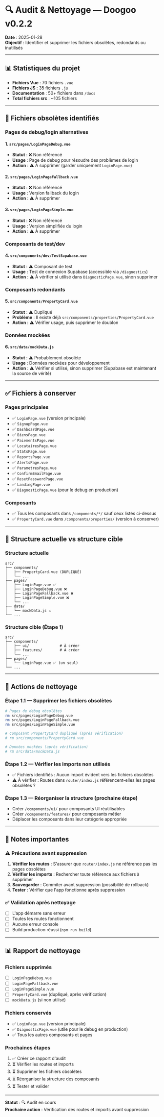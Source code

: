 # 🔍 Audit & Nettoyage — Doogoo v0.2.2

**Date** : 2025-01-28  
**Objectif** : Identifier et supprimer les fichiers obsolètes, redondants ou inutilisés

---

## 📊 Statistiques du projet

- **Fichiers Vue** : 70 fichiers `.vue`
- **Fichiers JS** : 35 fichiers `.js`
- **Documentation** : 50+ fichiers dans `/docs`
- **Total fichiers src** : ~105 fichiers

---

## 🔴 Fichiers obsolètes identifiés

### Pages de debug/login alternatives

#### 1. `src/pages/LoginPageDebug.vue`
- **Statut** : ❌ Non référencé
- **Usage** : Page de debug pour résoudre des problèmes de login
- **Action** : ⚠️ À supprimer (garder uniquement `LoginPage.vue`)

#### 2. `src/pages/LoginPageFallback.vue`
- **Statut** : ❌ Non référencé
- **Usage** : Version fallback du login
- **Action** : ⚠️ À supprimer

#### 3. `src/pages/LoginPageSimple.vue`
- **Statut** : ❌ Non référencé
- **Usage** : Version simplifiée du login
- **Action** : ⚠️ À supprimer

### Composants de test/dev

#### 4. `src/components/dev/TestSupabase.vue`
- **Statut** : ⚠️ Composant de test
- **Usage** : Test de connexion Supabase (accessible via `/diagnostics`)
- **Action** : ⚠️ À vérifier si utilisé dans `DiagnosticPage.vue`, sinon supprimer

### Composants redondants

#### 5. `src/components/PropertyCard.vue`
- **Statut** : ⚠️ Dupliqué
- **Problème** : Il existe déjà `src/components/properties/PropertyCard.vue`
- **Action** : ⚠️ Vérifier usage, puis supprimer le doublon

### Données mockées

#### 6. `src/data/mockData.js`
- **Statut** : ⚠️ Probablement obsolète
- **Usage** : Données mockées pour développement
- **Action** : ⚠️ Vérifier si utilisé, sinon supprimer (Supabase est maintenant la source de vérité)

---

## ✅ Fichiers à conserver

### Pages principales
- ✅ `LoginPage.vue` (version principale)
- ✅ `SignupPage.vue`
- ✅ `DashboardPage.vue`
- ✅ `BiensPage.vue`
- ✅ `PaiementsPage.vue`
- ✅ `LocatairesPage.vue`
- ✅ `StatsPage.vue`
- ✅ `ReportsPage.vue`
- ✅ `AlertsPage.vue`
- ✅ `ParametresPage.vue`
- ✅ `ConfirmEmailPage.vue`
- ✅ `ResetPasswordPage.vue`
- ✅ `LandingPage.vue`
- ✅ `DiagnosticPage.vue` (pour le debug en production)

### Composants
- ✅ Tous les composants dans `/components/*/` sauf ceux listés ci-dessus
- ✅ `PropertyCard.vue` dans `/components/properties/` (version à conserver)

---

## 📁 Structure actuelle vs structure cible

### Structure actuelle
```
src/
├── components/
│   ├── PropertyCard.vue (DUPLIQUÉ)
│   └── ...
├── pages/
│   ├── LoginPage.vue ✅
│   ├── LoginPageDebug.vue ❌
│   ├── LoginPageFallback.vue ❌
│   ├── LoginPageSimple.vue ❌
│   └── ...
├── data/
│   └── mockData.js ⚠️
└── ...
```

### Structure cible (Étape 1)
```
src/
├── components/
│   ├── ui/              # À créer
│   ├── features/        # À créer
│   └── ...
├── pages/
│   └── LoginPage.vue ✅ (un seul)
└── ...
```

---

## 🧹 Actions de nettoyage

### Étape 1.1 — Supprimer les fichiers obsolètes

```bash
# Pages de debug obsolètes
rm src/pages/LoginPageDebug.vue
rm src/pages/LoginPageFallback.vue
rm src/pages/LoginPageSimple.vue

# Composant PropertyCard dupliqué (après vérification)
# rm src/components/PropertyCard.vue

# Données mockées (après vérification)
# rm src/data/mockData.js
```

### Étape 1.2 — Vérifier les imports non utilisés

- ✅ Fichiers identifiés : Aucun import évident vers les fichiers obsolètes
- ⚠️ À vérifier : Routes dans `router/index.js` référencent-elles les pages obsolètes ?

### Étape 1.3 — Réorganiser la structure (prochaine étape)

- Créer `/components/ui/` pour composants UI réutilisables
- Créer `/components/features/` pour composants métier
- Déplacer les composants dans leur catégorie appropriée

---

## 📝 Notes importantes

### ⚠️ Précautions avant suppression

1. **Vérifier les routes** : S'assurer que `router/index.js` ne référence pas les pages obsolètes
2. **Vérifier les imports** : Rechercher toute référence aux fichiers à supprimer
3. **Sauvegarder** : Commiter avant suppression (possibilité de rollback)
4. **Tester** : Vérifier que l'app fonctionne après suppression

### ✅ Validation après nettoyage

- [ ] L'app démarre sans erreur
- [ ] Toutes les routes fonctionnent
- [ ] Aucune erreur console
- [ ] Build production réussi (`npm run build`)

---

## 📊 Rapport de nettoyage

### Fichiers supprimés
- [ ] `LoginPageDebug.vue`
- [ ] `LoginPageFallback.vue`
- [ ] `LoginPageSimple.vue`
- [ ] `PropertyCard.vue` (dupliqué, après vérification)
- [ ] `mockData.js` (si non utilisé)

### Fichiers conservés
- ✅ `LoginPage.vue` (version principale)
- ✅ `DiagnosticPage.vue` (utile pour le debug en production)
- ✅ Tous les autres composants et pages

### Prochaines étapes
1. ✅ Créer ce rapport d'audit
2. ⏳ Vérifier les routes et imports
3. ⏳ Supprimer les fichiers obsolètes
4. ⏳ Réorganiser la structure des composants
5. ⏳ Tester et valider

---

**Statut** : 🔍 Audit en cours  
**Prochaine action** : Vérification des routes et imports avant suppression

